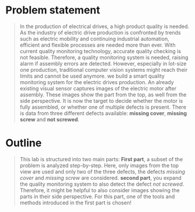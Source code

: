 # Problem statement
>In the production of electrical drives, a high product quality is needed. As the industry of electric drive production is confronted by trends such as electric mobility and continuing industrial automation, efficient and flexible processes are needed more than ever. With current quality monitoring technology, accurate quality checking is not feasible. Therefore, a quality monitoring system is needed, raising alarm if assembly errors are detected. However, especially in lot-size one production, traditional computer vision systems might reach their limits and cannot be used anymore. we build a smart quality monitoring system for the electric drives production. An already existing visual sensor captures images of the electric motor after assembly. These images show the part from the top, as well from the side perspective. It is now the target to decide whether the motor is fully assembled, or whether one of multiple defects is present. There is data from three different defects available: **missing cover**, **missing screw** and **not screwed**.
# Outline
>This lab is structured into two main parts: 
**First part**, a subset of the problem is analyzed step-by-step. Here, only images from the top view are used and only two of the three defects, the defects *missing cover* and *missing screw* are considered.
**second part**, you expand the quality monitoring system to also detect the defect *not screwed*. Therefore, it might be helpful to also consider images showing the parts in their side perspective. For this part, one of the tools and methods introduced in the first part is chosen!
